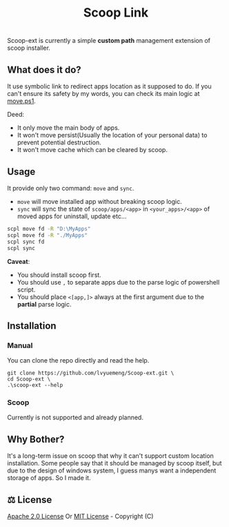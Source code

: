 <div align="center">
	<h1>Scoop Link<h1>
</div>

Scoop-ext is currently a simple **custom path** management extension of scoop installer.

## What does it do?

It use symbolic link to redirect apps location as it supposed to do. If you can't ensure its safety by my words, you can check its main logic at [move.ps1](lib/move.ps1).

Deed:

- It only move the main body of apps.
- It won't move persist(Usually the location of your personal data) to prevent potential destruction.  
- It won't move cache which can be cleared by scoop.

## Usage

It provide only two command: `move` and `sync`.

- `move` will move installed app without breaking scoop logic.
- `sync` will sync the state of `scoop/apps/<app>` in `<your_apps>/<app>` of moved apps for uninstall, update etc...

```bash
scpl move fd -R "D:\MyApps"
scpl move fd -R "./MyApps"
scpl sync fd
scpl sync 
```

**Caveat**: 

  - You should install scoop first.
  - You should use `,` to separate apps due to the parse logic of powershell script.
  - You should place `<[app,]>` always at the first argument due to the **partial** parse logic.

## Installation

### Manual

You can clone the repo directly and read the help.
```shell
git clone https://github.com/lvyuemeng/Scoop-ext.git \
cd Scoop-ext \
.\scoop-ext --help
```

### Scoop

Currently is not supported and already planned.

## Why Bother?

It's a long-term issue on scoop that why it can't support custom location installation. Some people say that it should be managed by scoop itself, but due to the design of windows system, I guess manys want a independent storage of apps. So I made it.

## ⚖️ License

[Apache 2.0 License](/LICENSE-Apache) Or [MIT License](/LICENSE-MIT) - Copyright (C)